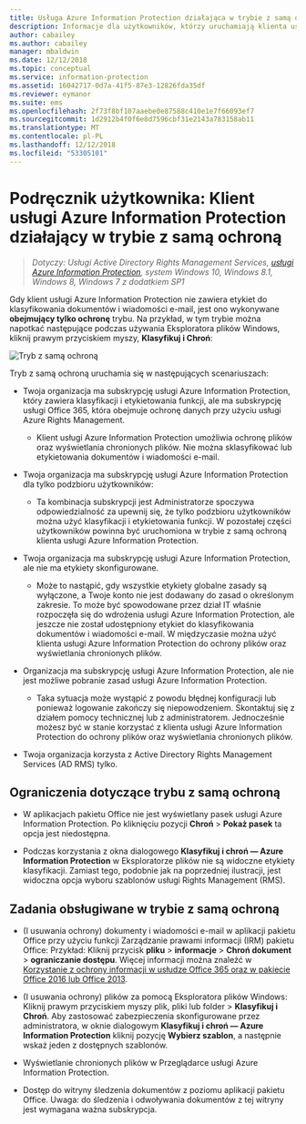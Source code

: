 ```yaml
---
title: Usługa Azure Information Protection działająca w trybie z samą ochroną
description: Informacje dla użytkowników, którzy uruchamiają klienta usługi Azure Information Protection w trybie z samą ochroną.
author: cabailey
ms.author: cabailey
manager: mbaldwin
ms.date: 12/12/2018
ms.topic: conceptual
ms.service: information-protection
ms.assetid: 16042717-0d7a-41f5-87e3-12826fda35df
ms.reviewer: eymanor
ms.suite: ems
ms.openlocfilehash: 2f73f8bf107aaebe0e87588c410e1e7f66093ef7
ms.sourcegitcommit: 1d2912b4f0f6e8d7596cbf31e2143a783158ab11
ms.translationtype: MT
ms.contentlocale: pl-PL
ms.lasthandoff: 12/12/2018
ms.locfileid: "53305101"
---
```

# <a name="user-guide-protection-only-mode-for-the-azure-information-protection-client"></a>Podręcznik użytkownika: Klient usługi Azure Information Protection działający w trybie z samą ochroną

>*Dotyczy: Usługi Active Directory Rights Management Services, [usługi Azure Information Protection](https://azure.microsoft.com/pricing/details/information-protection), system Windows 10, Windows 8.1, Windows 8, Windows 7 z dodatkiem SP1*


Gdy klient usługi Azure Information Protection nie zawiera etykiet do klasyfikowania dokumentów i wiadomości e-mail, jest ono wykonywane **obejmujący tylko ochronę** trybu. Na przykład, w tym trybie można napotkać następujące podczas używania Eksploratora plików Windows, kliknij prawym przyciskiem myszy, **Klasyfikuj i Chroń**:

![Tryb z samą ochroną](../media/protection-only-mode.png)

Tryb z samą ochroną uruchamia się w następujących scenariuszach:

- Twoja organizacja ma subskrypcję usługi Azure Information Protection, który zawiera klasyfikacji i etykietowania funkcji, ale ma subskrypcję usługi Office 365, która obejmuje ochronę danych przy użyciu usługi Azure Rights Management. 
    
    - Klient usługi Azure Information Protection umożliwia ochronę plików oraz wyświetlania chronionych plików. Nie można sklasyfikować lub etykietowania dokumentów i wiadomości e-mail.

- Twoja organizacja ma subskrypcję usługi Azure Information Protection dla tylko podzbioru użytkowników:
    
    - Ta kombinacja subskrypcji jest Administratorze spoczywa odpowiedzialność za upewnij się, że tylko podzbioru użytkowników można użyć klasyfikacji i etykietowania funkcji. W pozostałej części użytkowników powinna być uruchomiona w trybie z samą ochroną klienta usługi Azure Information Protection. 

- Twoja organizacja ma subskrypcję usługi Azure Information Protection, ale nie ma etykiety skonfigurowane.
    
    - Może to nastąpić, gdy wszystkie etykiety globalne zasady są wyłączone, a Twoje konto nie jest dodawany do zasad o określonym zakresie. To może być spowodowane przez dział IT właśnie rozpoczęła się do wdrożenia usługi Azure Information Protection, ale jeszcze nie został udostępniony etykiet do klasyfikowania dokumentów i wiadomości e-mail. W międzyczasie można użyć klienta usługi Azure Information Protection do ochrony plików oraz wyświetlania chronionych plików.

- Organizacja ma subskrypcję usługi Azure Information Protection, ale nie jest możliwe pobranie zasad usługi Azure Information Protection. 
    
    - Taka sytuacja może wystąpić z powodu błędnej konfiguracji lub ponieważ logowanie zakończy się niepowodzeniem. Skontaktuj się z działem pomocy technicznej lub z administratorem. Jednocześnie możesz być w stanie korzystać z klienta usługi Azure Information Protection do ochrony plików oraz wyświetlania chronionych plików.

- Twoja organizacja korzysta z Active Directory Rights Management Services (AD RMS) tylko. 


## <a name="limitations-for-protection-only-mode"></a>Ograniczenia dotyczące trybu z samą ochroną

- W aplikacjach pakietu Office nie jest wyświetlany pasek usługi Azure Information Protection. Po kliknięciu pozycji **Chroń** > **Pokaż pasek** ta opcja jest niedostępna.

- Podczas korzystania z okna dialogowego **Klasyfikuj i chroń — Azure Information Protection** w Eksploratorze plików nie są widoczne etykiety klasyfikacji. Zamiast tego, podobnie jak na poprzedniej ilustracji, jest widoczna opcja wyboru szablonów usługi Rights Management (RMS). 

## <a name="supported-tasks-for-protection-only-mode"></a>Zadania obsługiwane w trybie z samą ochroną

- (I usuwania ochrony) dokumenty i wiadomości e-mail w aplikacji pakietu Office przy użyciu funkcji Zarządzanie prawami informacji (IRM) pakietu Office: Przykład: Kliknij przycisk **pliku** > **informacje** > **Chroń dokument** > **ograniczanie dostępu**. Więcej informacji można znaleźć w [Korzystanie z ochrony informacji w usłudze Office 365 oraz w pakiecie Office 2016 lub Office 2013](../help-users.md).

- (I usuwania ochrony) plików za pomocą Eksploratora plików Windows: Kliknij prawym przyciskiem myszy plik, pliki lub folder > **Klasyfikuj i Chroń**. Aby zastosować zabezpieczenia skonfigurowane przez administratora, w oknie dialogowym **Klasyfikuj i chroń — Azure Information Protection** kliknij pozycję **Wybierz szablon**, a następnie wskaż jeden z dostępnych szablonów.

- Wyświetlanie chronionych plików w Przeglądarce usługi Azure Information Protection.

- Dostęp do witryny śledzenia dokumentów z poziomu aplikacji pakietu Office. Uwaga: do śledzenia i odwoływania dokumentów z tej witryny jest wymagana ważna subskrypcja.
  
